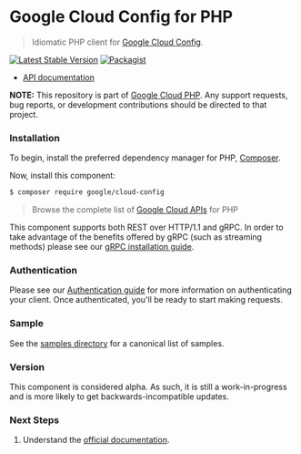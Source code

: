 # Google Cloud Config for PHP

> Idiomatic PHP client for [Google Cloud Config](https://cloud.google.com/infrastructure-manager).

[![Latest Stable Version](https://poser.pugx.org/google/cloud-config/v/stable)](https://packagist.org/packages/google/cloud-config) [![Packagist](https://img.shields.io/packagist/dm/google/cloud-config.svg)](https://packagist.org/packages/google/cloud-config)

* [API documentation](https://cloud.google.com/php/docs/reference/cloud-config/latest)

**NOTE:** This repository is part of [Google Cloud PHP](https://github.com/googleapis/google-cloud-php). Any
support requests, bug reports, or development contributions should be directed to
that project.

### Installation

To begin, install the preferred dependency manager for PHP, [Composer](https://getcomposer.org/).

Now, install this component:

```sh
$ composer require google/cloud-config
```

> Browse the complete list of [Google Cloud APIs](https://cloud.google.com/php/docs/reference)
> for PHP

This component supports both REST over HTTP/1.1 and gRPC. In order to take advantage of the benefits
offered by gRPC (such as streaming methods) please see our
[gRPC installation guide](https://cloud.google.com/php/grpc).

### Authentication

Please see our [Authentication guide](https://github.com/googleapis/google-cloud-php/blob/main/AUTHENTICATION.md) for more information
on authenticating your client. Once authenticated, you'll be ready to start making requests.

### Sample

See the [samples directory](https://github.com/googleapis/google-cloud-php-config/tree/main/samples) for a canonical list of samples.

### Version

This component is considered alpha. As such, it is still a work-in-progress and is more likely to get backwards-incompatible updates.

### Next Steps

1. Understand the [official documentation](https://cloud.google.com/infrastructure-manager/docs/overview).
